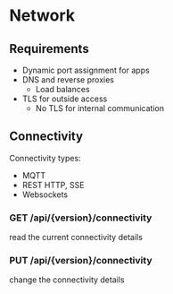 # Network

## Requirements
- Dynamic port assignment for apps
- DNS and reverse proxies
    - Load balances
- TLS for outside access
    - No TLS for internal communication

## Connectivity

Connectivity types:
- MQTT
- REST HTTP, SSE
- Websockets

### GET /api/{version}/connectivity
read the current connectivity details

### PUT /api/{version}/connectivity
change the connectivity details